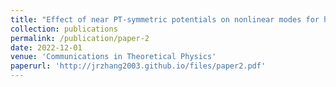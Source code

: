 ```yaml
---
title: "Effect of near PT-symmetric potentials on nonlinear modes for higher-order generalized Ginzburg-Landau model"
collection: publications
permalink: /publication/paper-2
date: 2022-12-01
venue: 'Communications in Theoretical Physics'
paperurl: 'http://jrzhang2003.github.io/files/paper2.pdf'
---
```


